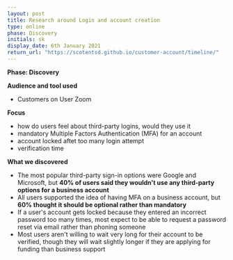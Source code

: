 ```yaml
---
layout: post
title: Research around Login and account creation
type: online
phase: Discovery
initials: sk
display_date: 6th January 2021
return_url: "https://scotentsd.github.io/customer-account/timeline/"
---
```


**Phase: Discovery**

**Audience and tool used**
- Customers on User Zoom

**Focus**
- how do users feel about third-party logins, would they use it
- mandatory Multiple Factors Authentication (MFA) for an account
- account locked aftet too many login attempt
- verification time

**What we discovered**

- The most popular third-party sign-in options were Google and Microsoft, but **40% of users said they wouldn't use any third-party options for a business account**
- All users supported the idea of having MFA on a business account, but **60% thought it should be optional rather than mandatory**
- If a user's account gets locked because they entered an incorrect password too many times, most expect to be able to request a password reset via email rather than phoning someone
- Most users aren't willing to wait very long for their account to be verified, though they will wait slightly longer if they are applying for funding than business support
